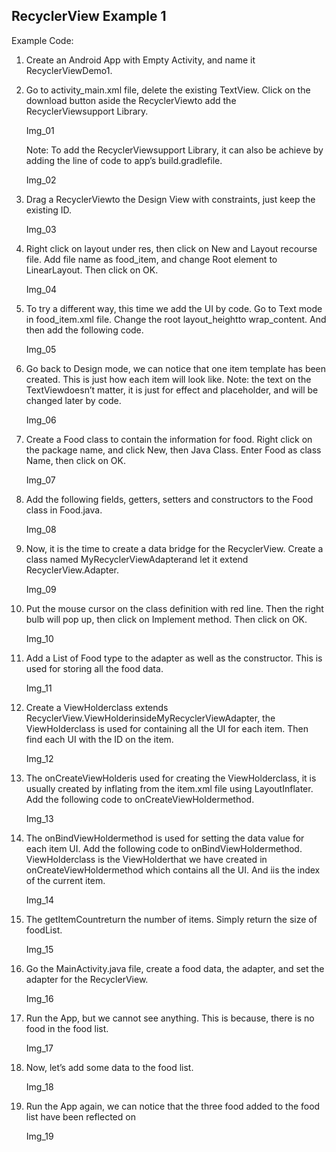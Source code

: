 ## RecyclerView Example 1

Example Code:

1.  Create an Android App with Empty Activity, and name it RecyclerViewDemo1.

2.  Go to activity_main.xml file, delete the existing TextView. Click on the download button aside the
    RecyclerViewto add the RecyclerViewsupport Library.

    Img_01

    Note: To add the RecyclerViewsupport Library, it can also be achieve by adding the line of code to app’s
    build.gradlefile.

    Img_02

3.  Drag a RecyclerViewto the Design View with constraints, just keep the existing ID.

    Img_03

4.  Right click on layout under res, then click on New and Layout recourse file. Add file name as food_item,
    and change Root element to LinearLayout. Then click on OK.

    Img_04

5.  To try a different way, this time we add the UI by code. Go to Text mode in food_item.xml file. Change the
    root layout_heightto wrap_content. And then add the following code.

    Img_05

6.  Go back to Design mode, we can notice that one item template has been created. This is just how each item
    will look like. Note: the text on the TextViewdoesn’t matter, it is just for effect and placeholder, and will be
    changed later by code.

    Img_06

7.  Create a Food class to contain the information for food. Right click on the package name, and click New,
    then Java Class. Enter Food as class Name, then click on OK.

    Img_07

8.  Add the following fields, getters, setters and constructors to the Food class in Food.java.

    Img_08

9.  Now, it is the time to create a data bridge for the RecyclerView. Create a class named
    MyRecyclerViewAdapterand let it extend RecyclerView.Adapter.

    Img_09

10.  Put the mouse cursor on the class definition with red line. Then the right bulb will pop up, then click on
     Implement method. Then click on OK.

     Img_10

11.  Add a List of Food type to the adapter as well as the constructor. This is used for storing all the food data.

     Img_11

12.  Create a ViewHolderclass extends RecyclerView.ViewHolderinsideMyRecyclerViewAdapter, the
     ViewHolderclass is used for containing all the UI for each item. Then find each UI with the ID on the item.

     Img_12

13.  The onCreateViewHolderis used for creating the ViewHolderclass, it is usually created by inflating from
     the item.xml file using LayoutInflater. Add the following code to onCreateViewHoldermethod.

     Img_13

14.  The onBindViewHoldermethod is used for setting the data value for each item UI. Add the following
     code to onBindViewHoldermethod. ViewHolderclass is the ViewHolderthat we have created in
     onCreateViewHoldermethod which contains all the UI. And iis the index of the current item.

     Img_14

15.  The getItemCountreturn the number of items. Simply return the size of foodList.

     Img_15

16.  Go the MainActivity.java file, create a food data, the adapter, and set the adapter for the RecyclerView.

     Img_16

17.  Run the App, but we cannot see anything. This is because, there is no food in the food list.

     Img_17

18.  Now, let’s add some data to the food list.

     Img_18

19.  Run the App again, we can notice that the three food added to the food list have been reflected on

     Img_19